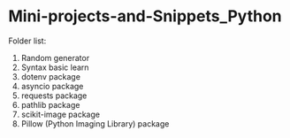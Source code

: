 # Mini-projects-and-Snippets_Python

<p>Folder list:</p>
<ol>
  <li>Random generator</li>
  <li>Syntax basic learn</li>
  <li>dotenv package</li>
  <li>asyncio package</li>
  <li>requests package</li>
  <li>pathlib package</li>
  <li>scikit-image package</li>
  <li>Pillow (Python Imaging Library) package</li>
</ol>
